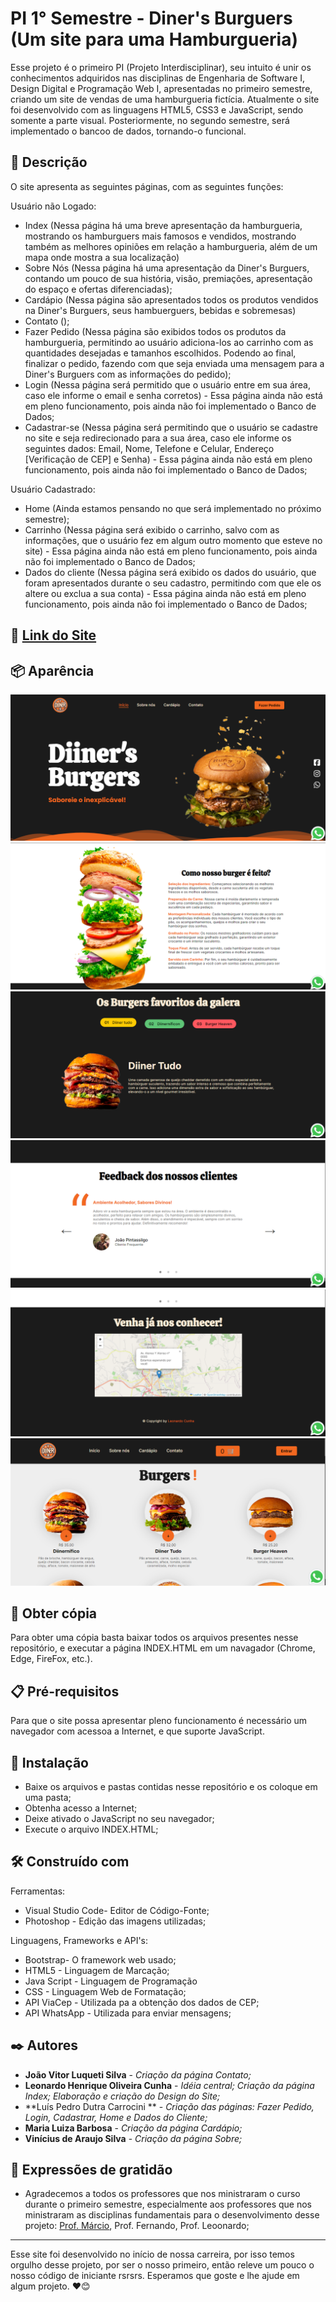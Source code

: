 # PI 1° Semestre - Diner's Burguers (Um site para uma Hamburgueria)

Esse projeto é o primeiro PI (Projeto Interdisciplinar), seu intuito é unir os conhecimentos adquiridos nas disciplinas de Engenharia de Software I, Design Digital e Programação Web I, apresentadas no primeiro semestre, criando um site de vendas de uma hamburgueria fictícia.  Atualmente o site foi desenvolvido com as linguagens HTML5, CSS3 e JavaScript, sendo somente a parte visual. Posteriormente, no segundo semestre, será implementado o bancoo de dados, tornando-o funcional.


## 📄 Descrição

O site apresenta as seguintes páginas, com as seguintes funções:

Usuário não Logado:
* Index (Nessa página há uma breve apresentação da hamburgueria, mostrando os hamburguers mais famosos e vendidos, mostrando também as melhores opiniões em relação a hamburgueria, além de um mapa onde mostra a sua localização) 
* Sobre Nós (Nessa página há uma apresentação da Diner's Burguers, contando um pouco de sua história, visão, premiações, apresentação do espaço e ofertas diferenciadas);
* Cardápio (Nessa página são apresentados todos os produtos vendidos na Diner's Burguers, seus hambuerguers, bebidas e sobremesas)
* Contato ();
* Fazer Pedido (Nessa página são exibidos todos os produtos da hamburgueria, permitindo ao usuário adiciona-los ao carrinho com as quantidades desejadas e tamanhos escolhidos. Podendo ao final, finalizar o pedido, fazendo com que seja enviada uma mensagem para a Diner's Burguers com as informações do pedido);
* Login (Nessa página será permitido que o usuário entre em sua área, caso ele informe o email e senha corretos) - Essa página ainda não está em pleno funcionamento, pois ainda não foi implementado o Banco de Dados;
* Cadastrar-se (Nessa página será permitindo que o usuário se cadastre no site e seja redirecionado para a sua área, caso ele informe os seguintes dados: Email, Nome, Telefone e Celular, Endereço [Verificação de CEP] e Senha) - Essa página ainda não está em pleno funcionamento, pois ainda não foi implementado o Banco de Dados;

Usuário Cadastrado:
* Home (Ainda estamos pensando no que será implementado no próximo semestre);
* Carrinho (Nessa página será exibido o carrinho, salvo com as informações, que o usuário fez em algum outro momento que esteve no site) - Essa página ainda não está em pleno funcionamento, pois ainda não foi implementado o Banco de Dados;
* Dados do cliente (Nessa página será exibido os dados do usuário, que foram apresentados durante o seu cadastro, permitindo com que ele os altere ou exclua a sua conta) - Essa página ainda não está em pleno funcionamento, pois ainda não foi implementado o Banco de Dados;
  

## 🚀 [Link do Site](https://luis-pedro-dutra-carrocini.github.io/Mini-Pi-HTML5-CSS3/index.html)


## 📦 Aparência

<img src="/prints/print1.png">
<img src="/prints/print2.png">
<img src="/prints/print3.png">
<img src="/prints/print4.png">
<img src="/prints/print5.png">
<img src="/prints/print6.png">

## 🚀 Obter cópia

Para obter uma cópia basta baixar todos os arquivos presentes nesse repositório, e executar a página INDEX.HTML em um navagador (Chrome, Edge, FireFox, etc.).


## 📋 Pré-requisitos

Para que o site possa apresentar pleno funcionamento é necessário um navegador com acessoa a Internet, e que suporte JavaScript.


## 🔧 Instalação

* Baixe os arquivos e pastas contidas nesse repositório e os coloque em uma pasta;
* Obtenha acesso a Internet;
* Deixe ativado o JavaScript no seu navegador;
* Execute o arquivo INDEX.HTML;


## 🛠️ Construído com

Ferramentas:
* Visual Studio Code- Editor de Código-Fonte;
* Photoshop - Edição das imagens utilizadas;

Linguagens, Frameworks e API's:
* Bootstrap- O framework web usado;
* HTML5 - Linguagem de Marcação;
* Java Script - Linguagem de Programação
* CSS - Linguagem Web de Formatação;
* API ViaCep - Utilizada pa a obtenção dos dados de CEP;
* API WhatsApp - Utilizada para enviar mensagens;
  

## ✒️ Autores

* **João Vitor Luqueti Silva** - *Criação da página Contato;*
* **Leonardo Henrique Oliveira Cunha** - *Idéia central; Criação da página Index; Elaboração e criação do Design do Site;*
* **Luís Pedro Dutra Carrocini ** - *Criação das páginas: Fazer Pedido, Login, Cadastrar, Home e Dados do Cliente;*
* **Maria Luiza Barbosa** - *Criação da página Cardápio;*
* **Vinícius de Araujo Silva** - *Criação da página Sobre;*


## 🎁 Expressões de gratidão

* Agradecemos a todos os professores que nos ministraram o curso durante o primeiro semestre, especialmente aos professores que nos ministraram as disciplinas fundamentais para o desenvolvimento desse projeto: [Prof. Márcio](https://github.com/marciofunes), Prof. Fernando, Prof. Leoonardo;
  

---
Esse site foi desenvolvido no início de nossa carreira, por isso temos orgulho desse projeto, por ser o nosso primeiro, então releve um pouco o nosso código de iniciante rsrsrs. 
Esperamos que goste e lhe ajude em algum projeto. ❤️😊
